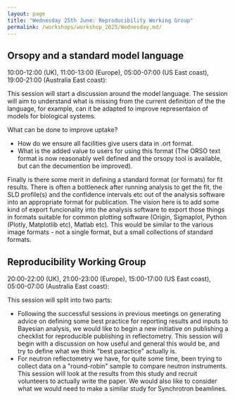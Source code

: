 ```yaml
---
layout: page
title: "Wednesday 25th June: Reproducibility Working Group"
permalink: /workshops/workshop_2025/Wednesday.md/
---
```


## Orsopy and a standard model language 
10:00-12:00 (UK), 11:00-13:00 (Europe), 05:00-07:00 (US East coast), 19:00-21:00 (Australia East coast): 

This session will start a discussion around the model language. The session will aim to understand what is missing from the current definition of the the language, for example, can it be adapted to improve representaion of models for biological systems.

What can be done to improve uptake?
- How do we ensure all facilities give users data in .ort format.
- What is the added value to users for using this format (The ORSO text format is now reasonably well defined and the orsopy tool is available, but can the decumention be improved).
 
Finally is there some merit in defining a standard format (or formats) for fit results. There is often a bottleneck after running analysis to get the fit, the SLD profile(s) and the confidence intervals etc out of the analysis software into an appropriate format for publication. The vision here is to add some kind of export funcionality into the analysis software to export those things in formats suitable for common plotting software (Origin, Sigmaplot, Python (Plotly, Matplotlib etc), Matlab etc). This would be similar to the various image formats - not a single format, but a small collections of standard formats. 

## Reproducibility Working Group

20:00-22:00 (UK), 21:00-23:00 (Europe), 15:00-17:00 (US East coast), 05:00-07:00 (Australia East coast): 

This session will split into two parts:
- Following the successful sessions in previous meetings on generating advice on defining some best practice for reporting results and inputs to Bayesian analysis, we would like to begin a new initiative on publishing a checklist for reproducible publishing in reflectometry. This session will begin with a discussion on how useful and general this would be, and try to define what we think "best paractice" actually is.
- For neutron reflectometry we have, for quite some time, been trying to collect data on a "round-robin" sample to compare neutron instruments. This session will look at the results from this study and recruit volunteers to actually write the paper. We would also like to consider what we would need to make a similar study for Synchrotron beamlines.



